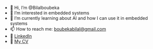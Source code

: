 - 👋 Hi, I’m @Bilalboubeka
- 👀 I’m interested in embedded systems 
- 🌱 I’m currently learning about AI and how I can use it in embedded systems
- 📫 How to reach me: boubekabilal@gmail.com
- 🔗 [LinkedIn](https://www.linkedin.com/in/bilal-boubeka-53269a238?utm_source=share&utm_campaign=share_via&utm_content=profile&utm_medium=android_app)
- 📄 [My CV](https://docs.google.com/document/d/1uPEcNdUUMvlU1rXWpdo9XPbPYrJvzARJnESaRzreJyU/edit?usp=sharing)
